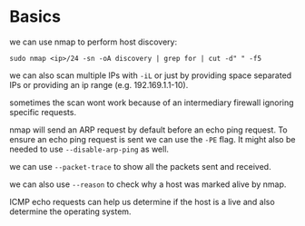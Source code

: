 
# Basics

we can use nmap to perform host discovery:

```
sudo nmap <ip>/24 -sn -oA discovery | grep for | cut -d" " -f5
```

we can also scan multiple IPs with `-iL` or just by providing space separated IPs or 
providing an ip range (e.g. 192.169.1.1-10).

sometimes the scan wont work because of an intermediary firewall ignoring specific requests.

nmap will send an ARP request by default before an echo ping request. To ensure an echo ping request is sent we can use the `-PE` flag. It might also be needed to use `--disable-arp-ping` as well.

we can use `--packet-trace` to show all the packets sent and received. 

we can also use `--reason` to check why a host was marked alive by nmap.

ICMP echo requests can help us determine if the host is a live and also determine the operating system.